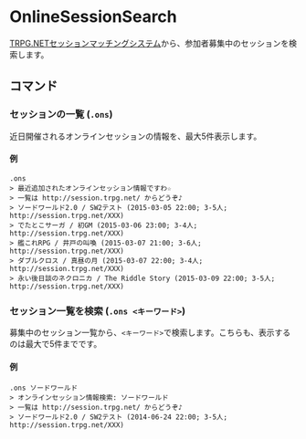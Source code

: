 OnlineSessionSearch
=======

[TRPG.NETセッションマッチングシステム](http://session.trpg.net/)から、参加者募集中のセッションを検索します。

コマンド
--------

### セッションの一覧 (`.ons`)

近日開催されるオンラインセッションの情報を、最大5件表示します。

#### 例

```
.ons
> 最近追加されたオンラインセッション情報ですわ☆
> 一覧は http://session.trpg.net/ からどうぞ♪
> ソードワールド2.0 / SW2テスト (2015-03-05 22:00; 3-5人; http://session.trpg.net/XXX)
> でたとこサーガ / 初GM (2015-03-06 23:00; 3-4人; http://session.trpg.net/XXX)
> 艦これRPG / 井戸の叫喚 (2015-03-07 21:00; 3-6人; http://session.trpg.net/XXX)
> ダブルクロス / 真昼の月 (2015-03-07 22:00; 3-4人; http://session.trpg.net/XXX)
> 永い後日談のネクロニカ / The Riddle Story (2015-03-09 22:00; 3-5人; http://session.trpg.net/XXX)
```

### セッション一覧を検索 (`.ons <キーワード>`)

募集中のセッション一覧から、`<キーワード>`で検索します。こちらも、表示するのは最大で5件までです。

#### 例

```
.ons ソードワールド
> オンラインセッション情報検索: ソードワールド
> 一覧は http://session.trpg.net/ からどうぞ♪
> ソードワールド2.0 / SW2テスト (2014-06-24 22:00; 3-5人; http://session.trpg.net/XXX)
```
